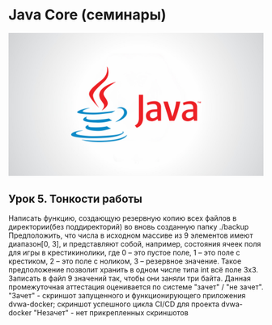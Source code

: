 # Java Core (семинары) 
![logo java](src/main/resources/Java.jpg)
## Урок 5. Тонкости работы
Написать функцию, создающую резервную копию всех файлов в директории(без поддиректорий) во вновь созданную папку ./backup
Предположить, что числа в исходном массиве из 9 элементов имеют диапазон[0, 3], и представляют собой, например, состояния ячеек поля для игры в крестикинолики,
где 0 – это пустое поле, 1 – это поле с крестиком, 2 – это поле с ноликом, 3 – резервное значение. Такое предположение позволит хранить в одном числе типа int всё поле 3х3.
Записать в файл 9 значений так, чтобы они заняли три байта. Данная промежуточная аттестация оценивается по системе "зачет" / "не зачет".
"Зачет" - скриншот запущенного и функционирующего приложения dvwa-docker; скриншот успешного цикла CI/CD для проекта dvwa-docker
"Незачет" - нет прикрепленных скриншотов
